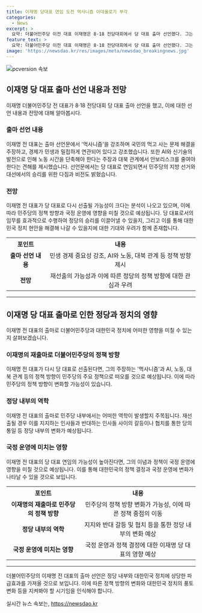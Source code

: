 ```yaml
---
title: 이재명 당대표 연임 도전 먹사니즘 이데올로기 부각
categories:
  - News
excerpt: >
  요약: 더불어민주당 이전 대표 이재명은 8·18 전당대회에서 당 대표 출마 선언했다. 그는 민생 문제를 강조하며 먹사니즘을 주장하고, 경제와 지성 성장을 중요시하며 일자리 변화와 주 4일제를 주장했다. 또한 대북 관계에서 안보리스크를 줄이고 평화를 추구해야 한다고 말했으며, OECD 자살률 1위 문제를 해결해야 한다고 강조했다. 이 전 대표는 지방선거에서 이겨 당 대표로 선출되면 2026년 8월까지 임기를 보낼 것으로 예상되며, 대선 출마를 고려할 수 있도록 민주당 당헌을 변경하고 있다.
feature_text: >
  요약: 더불어민주당 이전 대표 이재명은 8·18 전당대회에서 당 대표 출마 선언했다. 그는 민생 문제를 강조하며 먹사니즘을 주장하고, 경제와 지성 성장을 중요시하며 일자리 변화와 주 4일제를 주장했다. 또한 대북 관계에서 안보리스크를 줄이고 평화를 추구해야 한다고 말했으며, OECD 자살률 1위 문제를 해결해야 한다고 강조했다. 이 전 대표는 지방선거에서 이겨 당 대표로 선출되면 2026년 8월까지 임기를 보낼 것으로 예상되며, 대선 출마를 고려할 수 있도록 민주당 당헌을 변경하고 있다.
image: 'https://newsdao.kr/res/images/meta/newsdao_breakingnews.jpg'
---
```


<p><img src="https://newsdao.kr/res/images/meta/newsdao_breakingnews.jpg" alt="pcversion 속보" /></p>

<h2 data-ke-size="size26">이재명 당 대표 출마 선언 내용과 전망</h2>

<p data-ke-size="size16">이재명 더불어민주당 전 대표가 8·18 전당대회 당 대표 출마 선언을 했고, 이에 대한 선언 내용과 전망에 대해 알아봅시다.</p>

<h3><b>출마 선언 내용</b></h3>

<p data-ke-size="size16">이재명 전 대표는 출마 선언문에서 '먹사니즘'을 강조하며 국민의 먹고 사는 문제 해결을 주장하고, 경제가 민생과 밀접하게 연관되어 있다고 강조했습니다. 또한 AI와 신기술의 발전으로 인해 노동 시간을 단축해야 한다는 주장과 대북 관계에서 안보리스크를 줄여야 한다는 견해를 제시했습니다. 선언문에서는 당 대표로 연임되면서 민주당의 지방 선거와 대선에서의 승리를 위한 다짐과 비전도 밝혔습니다. </p>

<h3><b>전망</b></h3>

<p data-ke-size="size16">이재명 전 대표가 당 대표로 다시 선출될 가능성이 크다는 분석이 나오고 있으며, 이에 따라 민주당의 정책 방향과 국정 운영에 영향을 미칠 것으로 예상됩니다. 당 대표로서의 임무를 효과적으로 수행하여 정당의 승리를 이끌어낼 수 있을지, 그리고 이를 통해 대한민국 정치 현안을 해결해 나갈 수 있을지에 대한 기대와 우려가 함께 존재합니다.</p>

<table>
  <tr>
    <th style="text-align: center;">포인트</th>
    <th style="text-align: center;">내용</th>
  </tr>
  <tr>
    <td style="text-align: center; height: 17px;"><b>출마 선언 내용</b></td>
    <td style="text-align: center; height: 17px;">민생 경제 중요성 강조, AI와 노동, 대북 관계 등 정책 방향 제시</td>
  </tr>
  <tr>
    <td style="text-align: center; height: 17px;"><b>전망</b></td>
    <td style="text-align: center; height: 17px;">재선출의 가능성과 이에 따른 정당의 정책 방향에 대한 관심과 우려</td>
  </tr>
</table>

<hr />

<h2 data-ke-size="size26">이재명 당 대표 출마로 인한 정당과 정치의 영향</h2>

<p data-ke-size="size16">이재명 전 대표의 출마로 더불어민주당과 대한민국 정치에 어떠한 영향을 미칠 수 있는지 살펴보겠습니다.</p>

<h3><b>이재명의 재출마로 더불어민주당의 정책 방향</b></h3>

<p data-ke-size="size16">이재명 전 대표가 다시 당 대표로 선출된다면, 그의 주장하는 '먹사니즘'과 AI, 노동, 대북 관계 등의 정책 방향이 민주당의 주요 정책으로 떠오를 것으로 예상됩니다. 이에 따라 민주당의 정책 방향이 변화할 가능성이 있습니다.</p>

<h3><b>정당 내부의 역학</b></h3>

<p data-ke-size="size16">이재명 전 대표의 출마로 민주당 내부에서는 어떠한 역학이 발생할지 주목됩니다. 재선출될 경우 이를 지지하는 인사들과 반대하는 인사들 사이의 갈등이나 협치를 통한 당의 통일 등 정당 내부의 변화가 예상됩니다.</p>

<h3><b>국정 운영에 미치는 영향</b></h3>

<p data-ke-size="size16">이재명 전 대표의 당 대표 연임의 가능성이 높아진다면, 그의 이념과 정책이 국정 운영에 영향을 미칠 것으로 예상됩니다. 이를 통해 대한민국의 정책 결정과 국정 운영에 변화가 나타날 수 있을 것으로 보입니다.</p>

<table>
  <tr>
    <th style="text-align: center;">포인트</th>
    <th style="text-align: center;">내용</th>
  </tr>
  <tr>
    <td style="text-align: center; height: 17px;"><b>이재명의 재출마로 민주당의 정책 방향</b></td>
    <td style="text-align: center; height: 17px;">민주당의 정책 방향 변화가 가능성, 이에 따른 정책 중점의 이동</td>
  </tr>
  <tr>
    <td style="text-align: center; height: 17px;"><b>정당 내부의 역학</b></td>
    <td style="text-align: center; height: 17px;">지지와 반대 갈등 및 협치 등을 통한 정당 내부의 변화 예상</td>
  </tr>
  <tr>
    <td style="text-align: center; height: 17px;"><b>국정 운영에 미치는 영향</b></td>
    <td style="text-align: center; height: 17px;">국정 운영과 정책 결정에 대한 이재명 당 대표의 영향 예상</td>
  </tr>
</table>

<hr />

<p data-ke-size="size16">더불어민주당의 이재명 전 대표의 출마 선언은 정당 내부와 대한민국 정치에 상당한 파급효과를 가져올 것으로 보입니다. 이에 따른 정책 방향의 변화와 대한민국 정치의 풍토 변화 등을 지켜봐야 할 시기임을 인식해야 합니다.</p>
실시간 뉴스 속보는, <a href="https://newsdao.kr" rel="dofollow">https://newsdao.kr</a>


